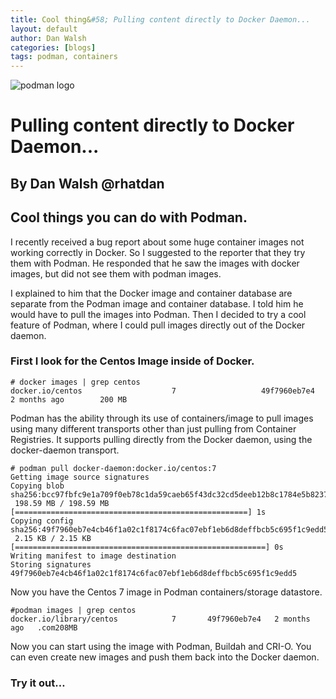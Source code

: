 ```yaml
---
title: Cool thing&#58; Pulling content directly to Docker Daemon...
layout: default
author: Dan Walsh
categories: [blogs]
tags: podman, containers
---
```


![podman logo](https://podman.io/images/podman.svg)

# Pulling content directly to Docker Daemon...
## By Dan Walsh @rhatdan

## Cool things you can do with Podman.

I recently received a bug report about some huge container images not working correctly in Docker.  So I suggested to the reporter that they try them with Podman.  He responded that he saw the images with docker images, but did not see them with podman images.

I explained to him that the Docker image and container database are separate from the Podman image and container database.  I told him he would have to pull the images into Podman.  Then I decided to try a cool feature of Podman, where I could pull images directly out of the Docker daemon.

### First I look for the Centos Image inside of Docker.
```
# docker images | grep centos
docker.io/centos                  	7               	49f7960eb7e4    	2 months ago    	200 MB
```
Podman has the ability through its use of containers/image to pull images using many different transports other than just pulling from Container Registries.  It supports pulling directly from the Docker daemon, using the docker-daemon transport.
```
# podman pull docker-daemon:docker.io/centos:7
Getting image source signatures
Copying blob sha256:bcc97fbfc9e1a709f0eb78c1da59caeb65f43dc32cd5deeb12b8c1784e5b8237
 198.59 MB / 198.59 MB [====================================================] 1s
Copying config sha256:49f7960eb7e4cb46f1a02c1f8174c6fac07ebf1eb6d8deffbcb5c695f1c9edd5
 2.15 KB / 2.15 KB [========================================================] 0s
Writing manifest to image destination
Storing signatures
49f7960eb7e4cb46f1a02c1f8174c6fac07ebf1eb6d8deffbcb5c695f1c9edd5
```

Now you have the Centos 7 image in Podman containers/storage datastore.

```
#podman images | grep centos
docker.io/library/centos        	7    	49f7960eb7e4   2 months ago   .com208MB
```
Now you can start using the image with Podman, Buildah and CRI-O.
You can even create new images and push them back into the Docker daemon.

### Try it out…

